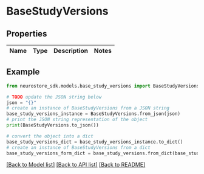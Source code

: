 # BaseStudyVersions


## Properties

Name | Type | Description | Notes
------------ | ------------- | ------------- | -------------

## Example

```python
from neurostore_sdk.models.base_study_versions import BaseStudyVersions

# TODO update the JSON string below
json = "{}"
# create an instance of BaseStudyVersions from a JSON string
base_study_versions_instance = BaseStudyVersions.from_json(json)
# print the JSON string representation of the object
print(BaseStudyVersions.to_json())

# convert the object into a dict
base_study_versions_dict = base_study_versions_instance.to_dict()
# create an instance of BaseStudyVersions from a dict
base_study_versions_form_dict = base_study_versions.from_dict(base_study_versions_dict)
```
[[Back to Model list]](../README.md#documentation-for-models) [[Back to API list]](../README.md#documentation-for-api-endpoints) [[Back to README]](../README.md)


